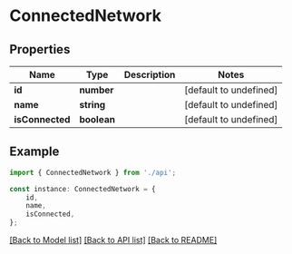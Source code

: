 # ConnectedNetwork


## Properties

Name | Type | Description | Notes
------------ | ------------- | ------------- | -------------
**id** | **number** |  | [default to undefined]
**name** | **string** |  | [default to undefined]
**isConnected** | **boolean** |  | [default to undefined]

## Example

```typescript
import { ConnectedNetwork } from './api';

const instance: ConnectedNetwork = {
    id,
    name,
    isConnected,
};
```

[[Back to Model list]](../README.md#documentation-for-models) [[Back to API list]](../README.md#documentation-for-api-endpoints) [[Back to README]](../README.md)
